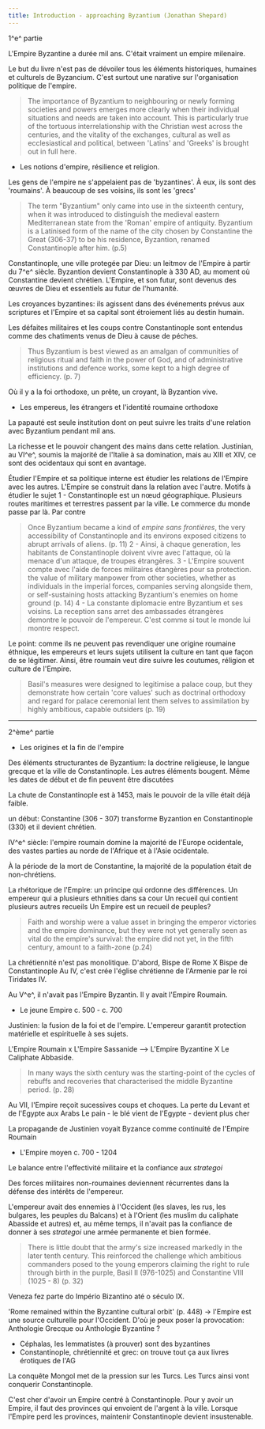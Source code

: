 ```yaml
---
title: Introduction - approaching Byzantium (Jonathan Shepard)
--- 
```


1^e^ partie

L'Empire Byzantine a durée mil ans. C'était vraiment un empire milenaire.

Le but du livre n'est pas de dévoiler tous les éléments historiques, humaines et culturels de Byzancium. C'est surtout une narative sur l'organisation politique de l'empire.

> The importance of Byzantium to neighbouring or newly forming societies and powers emerges more clearly when their individual situations and needs are taken into account. This is particularly true of the tortuous interrelationship with the Christian west across the centuries, and the vitality of the exchanges, cultural as well as ecclesiastical and political, between 'Latins' and 'Greeks' is brought out in full here.

- Les notions d'empire, résilience et religion.

Les gens de l'empire ne s'appelaient pas de 'byzantines'. À eux, ils sont des 'roumains'. À beaucoup de ses voisins, ils sont les 'grecs'
> The term "Byzantium" only came into use in the sixteenth century, when it was introduced to distinguish the medieval eastern Mediterranean state from the 'Roman' empire of antiquity. Byzantium is a Latinised form of the name of the city chosen by Constantine the Great (306-37) to be his residence, Byzantion, renamed Constantinople after him. (p.5)

Constantinople, une ville protegée par Dieu: un leitmov de l'Empire à partir du 7^e^ siècle. Byzantion devient Constantinople à 330 AD, au moment où Constantine devient chrétien.
L'Empire, et son futur, sont devenus des œuvres de Dieu et essentiels au futur de l'humanité.

Les croyances byzantines: ils agissent dans des événements prévus aux scriptures et l'Empire et sa capital sont étroiement liés au destin humain.

Les défaites militaires et les coups contre Constantinople sont entendus comme des chatiments venus de Dieu à cause de péches.

> Thus Byzantium is best viewed as an amalgan of communities of religious ritual and faith in the power of God, and of administrative institutions and defence works, some kept to a high degree of efficiency. (p. 7)

Où il y a la foi orthodoxe, un prête, un croyant, là Byzantion vive.

- Les empereus, les étrangers et l'identité roumaine orthodoxe

La papauté est seule institution dont on peut suivre les traits d'une relation avec Byzantium pendant mil ans.

La richesse et le pouvoir changent des mains dans cette relation. Justinian, au VI^e^, soumis la majorité de l'Italie à sa domination, mais au XIII et XIV, ce sont des ocidentaux qui sont en avantage.

Étudier l'Empire et sa politique interne est étudier les relations de l'Empire avec les autres. L'Empire se construit dans la relation avec l'autre.
Motifs à étudier le sujet
1 - Constantinople est un nœud géographique. Plusieurs routes maritimes et terrestres passent par la ville. Le commerce du monde passe par là. Par contre
> Once Byzantium became a kind of *empire sans frontières*, the very accessibility of Constantinople and its environs exposed citizens to abrupt arrivals of aliens. (p. 11)
2 - Ainsi, à chaque generation, les habitants de Constantinople doivent vivre avec l'attaque, où la menace d'un attaque, de troupes étrangères.
3 - L'Empire souvent compte avec l'aide de forces militaires étangères pour sa protection.
> the value of military manpower from other societies, whether as individuals in the imperial forces, companies serving alongside them, or self-sustaining hosts attacking Byzantium's enemies on home ground (p. 14)
4 - La constante diplomacie entre Byzantium et ses voisins. La reception sans arret des ambassades étrangères demontre le pouvoir de l'empereur. C'est comme si tout le monde lui montre respect.

Le point: comme ils ne peuvent pas revendiquer une origine roumaine éthnique, les empereurs et leurs sujets utilisent la culture en tant que façon de se légitimer. Ainsi, être roumain veut dire suivre les coutumes, réligion et culture de l'Empire.
> Basil's measures were designed to legitimise a palace coup, but they demonstrate how certain 'core values' such as doctrinal orthodoxy and regard for palace ceremonial lent them selves to assimilation by highly ambitious, capable outsiders (p. 19)

---

2^ème^ partie

- Les origines et la fin de l'empire

Des éléments structurantes de Byzantium: la doctrine religieuse, le langue grecque et la ville de Constantinople.
Les autres éléments bougent.
Même les dates de début et de fin peuvent être discutées

La chute de Constantinople est à 1453, mais le pouvoir de la ville était déjà faible.

un début: Constantine (306 - 307) transforme Byzantion en Constantinople (330) et il devient chrétien.

IV^e^ siècle: l'empire roumain domine la majorité de l'Europe ocidentale, des vastes parties au norde de l'Afrique et à l'Asie ocidentale.

À la période de la mort de Constantine, la majorité de la population était de non-chrétiens.

La rhétorique de l'Empire: un principe qui ordonne des différences.
Un empereur qui a plusieurs ethnities dans sa cour
Un recueil qui contient plusieurs autres recueils
Un Empire est un recueil de peuples?

> Faith and worship were a value asset in bringing the emperor victories and the empire dominance, but they were not yet generally seen as vital do the empire's survival: the empire did not yet, in the fifth century, amount to a faith-zone (p.24)

La chrétiennité n'est pas monolitique. D'abord, Bispe de Rome X Bispe de Constantinople
Au IV, c'est crée l'église chrétienne de l'Armenie par le roi Tiridates IV. 

Au V^e^, il n'avait pas l'Empire Byzantin. Il y avait l'Empire Roumain.

- Le jeune Empire c. 500 - c. 700

Justinien: la fusion de la foi et de l'empire.
L'empereur garantit protection matérielle et espirituelle à ses sujets. 

L'Empire Roumain x L'Empire Sassanide --> L'Empire Byzantine X Le Caliphate Abbaside.

> In many ways the sixth century was the starting-point of the cycles of rebuffs and recoveries that characterised the middle Byzantine period. (p. 28)

Au VII, l'Empire reçoit sucessives coups et choques.
La perte du Levant et de l'Egypte aux Arabs
    Le pain - le blé vient de l'Egypte - devient plus cher

La propagande de Justinien voyait Byzance comme continuité de l'Empire Roumain

- L'Empire moyen c. 700 - 1204

Le balance entre l'effectivité militaire et la confiance aux *strategoi*

Des forces militaires non-roumaines deviennent récurrentes dans la défense des intérêts de l'empereur.

L'empereur avait des ennemies à l'Occident (les slaves, les rus, les bulgares, les peuples du Balcans) et à l'Orient (les muslim du caliphate Abasside et autres) et, au même temps, il n'avait pas la confiance de donner à ses *strategoi* une armée permanente et bien formée.

> There is little doubt that the army's size increased markedly in the later tenth century. This reinforced the challenge which ambitious commanders posed to the young emperors claiming the right to rule through birth in the purple, Basil II (976-1025) and Constantine VIII (1025 - 8) (p. 32)

Veneza fez parte do Império Bizantino  até o século IX. 

'Rome remained within the Byzantine cultural orbit' (p. 448) -> l'Empire est une source culturelle pour l'Occident. D'où je peux poser la provocation: Anthologie Grecque ou Anthologie Byzantine ?
- Céphalas, les lemmatistes (à prouver) sont des byzantines
- Constantinople, chrétiennité et grec: on trouve tout ça aux livres érotiques de l'AG

La conquête Mongol met de la pression sur les Turcs. Les Turcs ainsi vont conquerir Constantinople.

C'est cher d'avoir un Empire centré à Constantinople. Pour y avoir un Empire, il faut des provinces qui envoient de l'argent à la ville. Lorsque l'Empire perd les provinces, maintenir Constantinople devient insustenable.


